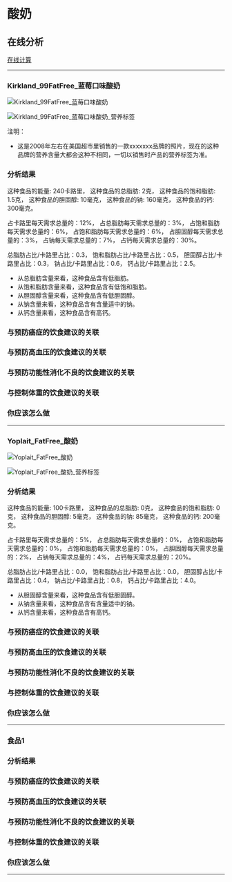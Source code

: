 # 酸奶

## 在线分析

[在线计算](https://jsfiddle.net/quanbinn/f6y5jb8p/)

--------------------

### Kirkland_99FatFree_蓝莓口味酸奶

![Kirkland_99FatFree_蓝莓口味酸奶](/images/天然食品的分析/酸奶/Kirkland_99FatFree_蓝莓口味酸奶.jpg)

![Kirkland_99FatFree_蓝莓口味酸奶_营养标签](/images/天然食品的分析/酸奶/Kirkland_99FatFree_蓝莓口味酸奶_营养标签.jpg)

注明：

- 这是2008年左右在美国超市里销售的一款xxxxxxx品牌的照片，现在的这种品牌的营养含量大都会这种不相同，一切以销售时产品的营养标签为准。

### 分析结果

这种食品的能量: 240卡路里， 这种食品的总脂肪: 2克， 这种食品的饱和脂肪: 1.5克， 这种食品的胆固醇: 10毫克， 这种食品的钠: 160毫克， 这种食品的钙: 300毫克。

占卡路里每天需求总量的：12%， 占总脂肪每天需求总量的：3%， 占饱和脂肪每天需求总量的：6%， 占饱和脂肪每天需求总量的：6%， 占胆固醇每天需求总量的：3%， 占钠每天需求总量的：7%， 占钙每天需求总量的：30%。

总脂肪占比/卡路里占比：0.3， 饱和脂肪占比/卡路里占比：0.5， 胆固醇占比/卡路里占比：0.3， 钠占比/卡路里占比：0.6， 钙占比/卡路里占比：2.5。

- 从总脂肪含量来看，这种食品含有低脂肪。
- 从饱和脂肪含量来看，这种食品含有低饱和脂肪。
- 从胆固醇含量来看，这种食品含有低胆固醇。
- 从钠含量来看，这种食品含有含量适中的钠。
- 从钙含量来看，这种食品含有高钙。

### 与预防癌症的饮食建议的关联

### 与预防高血压的饮食建议的关联

### 与预防功能性消化不良的饮食建议的关联

### 与控制体重的饮食建议的关联

### 你应该怎么做

---------------------

### Yoplait_FatFree_酸奶

![Yoplait_FatFree_酸奶](/images/天然食品的分析/酸奶/Yoplait_FatFree_酸奶.jpg)

![Yoplait_FatFree_酸奶_营养标签](/images/天然食品的分析/酸奶/Yoplait_FatFree_酸奶_营养标签.jpg)

### 分析结果

这种食品的能量: 100卡路里， 这种食品的总脂肪: 0克， 这种食品的饱和脂肪: 0克， 这种食品的胆固醇: 5毫克， 这种食品的钠: 85毫克， 这种食品的钙: 200毫克。

占卡路里每天需求总量的：5%， 占总脂肪每天需求总量的：0%， 占饱和脂肪每天需求总量的：0%， 占饱和脂肪每天需求总量的：0%， 占胆固醇每天需求总量的：2%， 占钠每天需求总量的：4%， 占钙每天需求总量的：20%。

总脂肪占比/卡路里占比：0.0， 饱和脂肪占比/卡路里占比：0.0， 胆固醇占比/卡路里占比：0.4， 钠占比/卡路里占比：0.8， 钙占比/卡路里占比：4.0。

- 从胆固醇含量来看，这种食品含有低胆固醇。
- 从钠含量来看，这种食品含有含量适中的钠。
- 从钙含量来看，这种食品含有高钙。

### 与预防癌症的饮食建议的关联

### 与预防高血压的饮食建议的关联

### 与预防功能性消化不良的饮食建议的关联

### 与控制体重的饮食建议的关联

### 你应该怎么做

---------------------

### 食品1

### 分析结果

### 与预防癌症的饮食建议的关联

### 与预防高血压的饮食建议的关联

### 与预防功能性消化不良的饮食建议的关联

### 与控制体重的饮食建议的关联

### 你应该怎么做

---------------------


